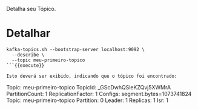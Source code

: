 Detalha seu Tópico.

# Detalhar

```
kafka-topics.sh --bootstrap-server localhost:9092 \
  --describe \
  --topic meu-primeiro-topico
```{{execute}}

Isto deverá ser exibido, indicando que o tópico foi encontrado:

```
Topic: meu-primeiro-topico      TopicId: _GScDwhQSleKZQvj5XWMrA PartitionCount: 1       ReplicationFactor: 1    Configs: segment.bytes=1073741824
        Topic: meu-primeiro-topico      Partition: 0    Leader: 1       Replicas: 1     Isr: 1
```